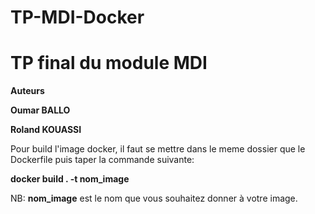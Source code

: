 # TP-MDI-Docker

# TP final du module MDI
****Auteurs****

 **Oumar BALLO**
 
 **Roland KOUASSI**
 
 
Pour build l'image docker, il faut se mettre dans le meme dossier que le Dockerfile puis taper la commande suivante:

**docker build . -t   nom_image**

NB: __nom_image__ est le nom que vous souhaitez donner à votre image.
